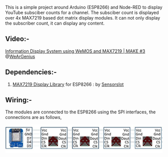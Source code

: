 This is a  simple project around Arduino (ESP8266) and Node-RED to display YouTube subsciber counts for a channel. The subsciber count is displayed over 4x MAX7219 based dot matrix display modules. It can not only display the subscriber count, it can display any content.

## Video:-
  
[Information Display System using WeMOS and MAX7219 | MAKE #3](http://bit.ly/2tC3VKs) @[WeArGenius](https://www.youtube.com/channel/UCo3jik11kHu65uQBGueaw4g)

## Dependencies:-

1. [MAX7219 Display Library]( http://bit.ly/2oTtoty) for ESP8266 : by [SensorsIot](http://bit.ly/2ocx5fp)

## Wiring:-

The modules are connected to the ESP8266 using the SPI interfaces, the connections are as follows,

![MAX7219 Matrix_.jpg](MAX7219Matrix_.jpg)
